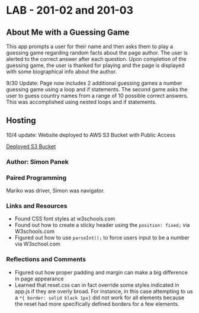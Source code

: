 # LAB - 201-02 and 201-03

## About Me with a Guessing Game

This app prompts a user for their name and then asks them to play a guessing game regarding random facts about the page author. The user is alerted to the correct answer after each question. Upon completion of the guessing game, the user is thanked for playing and the page is displayed with some biographical info about the author.

9/30 Update: Page now includes 2 additional guessing games a number guessing game using a loop and if statements. The second game asks the user to guess country names from a range of 10 possible correct answers. This was accomplished using nested loops and if statements.

## Hosting

10/4 update: Website deployed to AWS S3 Bucket with Public Access

[Deployed S3 Bucket](http://cf-201-lab-05b.s3-website-us-west-2.amazonaws.com/)

### Author: Simon Panek

### Paired Programming

Mariko was driver, Simon was navigator.

### Links and Resources

- Found CSS font styles at w3schools.com
- Found out how to create a sticky header using the `position: fixed;` via W3schools.com
- Figured out how to use `parseInt();` to force users input to be a number via W3school.com

### Reflections and Comments

- Figured out how proper padding and margin can make a big difference in page appearance
- Learned that reset.css can in fact override some styles indicated in app.js if they are overly broad. For instance, in this case attempting to us a `*{ border: solid black 1px}` did not work for all elements because the reset had more specifically defined borders for a few elements.
